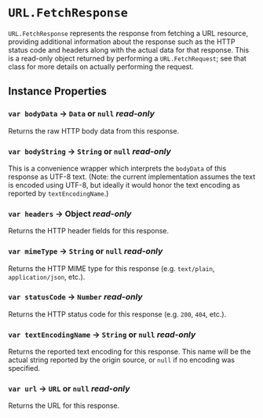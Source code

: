 # `URL.FetchResponse`

`URL.FetchResponse` represents the response from fetching a URL resource, providing additional information about the response such as the HTTP status code and headers along with the actual data for that response. This is a read-only object returned by performing a `URL.FetchRequest`; see that class for more details on actually performing the request.   
  


## Instance Properties

### `var bodyData` → `Data` or `null` _read-only_

Returns the raw HTTP body data from this response.   
  


### `var bodyString` → `String` or `null` _read-only_

This is a convenience wrapper which interprets the `bodyData` of this response as UTF-8 text. (Note: the current implementation assumes the text is encoded using UTF-8, but ideally it would honor the text encoding as reported by `textEncodingName`.)   
  


### `var headers` → Object _read-only_

Returns the HTTP header fields for this response.   
  


### `var mimeType` → `String` or `null` _read-only_

Returns the HTTP MIME type for this response (e.g. `text/plain`, `application/json`, etc.).   
  


### `var statusCode` → `Number` _read-only_

Returns the HTTP status code for this response (e.g. `200`, `404`, etc.).   
  


### `var textEncodingName` → `String` or `null` _read-only_

Returns the reported text encoding for this response. This name will be the actual string reported by the origin source, or `null` if no encoding was specified.   
  


### `var url` → `URL` or `null` _read-only_

Returns the URL for this response.   
  

